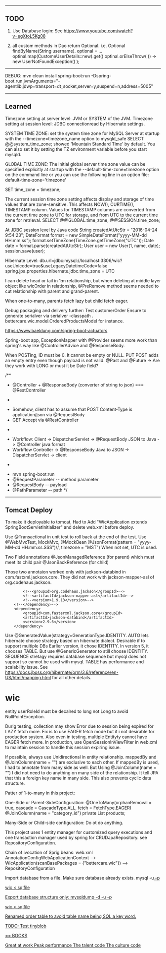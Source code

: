 ----
TODO
-----
1. Use Database login: See https://www.youtube.com/watch?v=egXtoL5Kg08

2. all custom methods in Dao return Optional. i.e. Optional<T> findByName(String username).
optional = ...
optinal.map(CustomeUserDetails::new).get()
optinal.orElseThrow( () -> new UserNotFoundException() );
------
DEBUG:
mvn clean install spring-boot:run -Dspring-boot.run.jvmArguments="-agentlib:jdwp=transport=dt_socket,server=y,suspend=n,address=5005"

------
Learned
------

Timezone setting at server level: JVM or SYSTEM of the JVM.
Timezone setting at session level: JDBC connectionread by Hibernate settings.

SYSTEM TIME ZONE:
set the system time zone for MySQL Server at startup with the --timezone=timezone_name option to mysqld_safe
SELECT @@system_time_zone; showed 'Mountain Standard Time' by default.
You can also set it by setting the TZ environment variable before you start mysqld.

GLOBAL TIME ZONE:
The initial global server time zone value can be specified explicitly at startup with the --default-time-zone=timezone option on the command line
or you can use the following line in an option file: default-time-zone='timezone'

SET time_zone = timezone;

The current session time zone setting affects display and storage of time values that are zone-sensitive.
This affects NOW(), CURTIME(), TIMESTAMP column.
Values for TIMESTAMP columns are converted from the current time zone to UTC for storage,
and from UTC to the current time zone for retrieval.
SELECT @@GLOBAL.time_zone, @@SESSION.time_zone;

At JDBC session level by Java code
String createdAtUtcStr = "2016-04-24 9:54:23";
DateFormat format = new SimpleDateFormat("yyyy-MM-dd HH:mm:ss");
format.setTimeZone(TimeZone.getTimeZone("UTC"));
Date date = format.parse(createdAtUtcStr);
User user = new User(1, name, date);
session.save(user);

Hibernate Level:
db.url=jdbc:mysql://localhost:3306/wic?useUnicode=true&useLegacyDatetimeCode=false
spring.jpa.properties.hibernate.jdbc.time_zone = UTC

I can delete head or tail in 1:m relationship, but when deleting at middle layer object like wicOrder in relationship,
   @PreRemove method seems needed to cut relationship with parent and grand-parent.

When one-to-many, parents fetch lazy but child fetch eager.

Debug packaging and delivery further: Test customerOrder
Ensure to generate serialver via serialver -classpath . bettercare.wic.model.OrderedProductsModel for instance.

https://www.baeldung.com/spring-boot-actuators

Spring-boot app, ExceptionMapper with @Provider seems more work than spring's way like @ControllerAdvice and @ResponseBody.


When POSTing, ID must be 0. It cannot be empty or NULL.
PUT POST adds an empty entry even though payload is not valid.
@Past and @Future -> Are they work with LONG or must it be Date field?

/**
 * @Controller + @ResponseBody (converter of string to json) === @RestController
 * <p>
 * Somehow, client has to assume that POST Content-Type is application/json via @RequestBody
 * GET Accept via @RestController
 * <p>
 * Workflow: Client -> DispatcherServlet -> @RequestBody JSON to Java -> @Controller java format
 * Workflow Controller -> @ResponseBody Java to JSON -> DispatcherServlet -> client
 * <p>
 * mvn spring-boot:run
 * @RequestParameter -- method parameter
 * @RequestBody -- payload
 * @PathParameter -- path
 */

--------------
Tomcat Deploy
--------------
To make it deployable to tomcat, Had to Add "WicApplication extends SpringBootServletInitializer" and delete web.xml before deploy.


Use @Transactional in unit test to roll back at the end of the test.
Use @WebMvcTest, MockMvc, @MockBean
@JsonFormat(pattern = "yyyy-MM-dd HH:mm:ss.SSS")//, timezone = "MST") When not set, UTC is used.

Two Field annotations
@JsonManagedReference (for parent) which must meet its child pair
@JsonBackReference (for child)

Those two annotaion worked only with jackson-databind in com.fastxml.jackson.core.
They did not work with jackson-mapper-asl of org.codehaus.jackson.
<!--<dependency>-->
            <!--<groupId>org.codehaus.jackson</groupId>-->
            <!--<artifactId>jackson-mapper-asl</artifactId>-->
            <!--<version>1.9.13</version>-->
        <!--</dependency>-->
        <dependency>
            <groupId>com.fasterxml.jackson.core</groupId>
            <artifactId>jackson-databind</artifactId>
            <version>2.9.6</version>
        </dependency>


Use @GeneratedValue(strategy=GenerationType.IDENTITY.
    AUTO lets hibernate choose strategy based on hibernate dialect.
    Desirable if to support multiple DBs
    Earlier version, it chose IDENTITY.
    In version 5, it chooses TABLE.
    But use @GenericGenerator to still choose IDENTITY.
    SEQUENCE stretagy requires database sequence but mysql does not support so cannot be used with mysql.
    TABLE has performance and scalability issue.
    See https://docs.jboss.org/hibernate/orm/3.6/reference/en-US/html/mapping.html for all other details.

# wic
entity userRoleId must be decalred to long not Long to avoid NullPointException.

Durig testing, collection may show Error due to session being expired for LAZY fetch more.
Fix is to use EAGER fetch mode but it i not desirable for production system.
Also even in testing, multiple Entityty cannot have EAGER fetch more.
In production, use OpenSessionInViewFilter in web.xml to maintain session to handle this session expiring issue.

If possible, always use Unidirectional in entity relationship.
mappedBy and @JoinColumn(name = "") are exclusive to each other.
If mappedBy is used, I had to annotate from many side as well.
But Using @JoinColumn(name = "") I did not need to do anything on many side of the relationship.
It tell JPA that this a foreign key name in many side.
This also prevents cyclic data structure.

Patter of 1-to-many in this project:

One-Side or Parent-SideConfiguration:
@OneToMany(orphanRemoval = true, cascade = CascadeType.ALL, fetch = FetchType.EAGER)
	@JoinColumn(name = "category_id")
	private List<Product> products;


Many-Side or Child-side configuration:
Do ot do anything.

This project uses 1 entity manager for customized query executions and
one transaction manager used by spring for CRUDJpaRepository. see RepositoryConfiguration.

Chain of ivocation of Sprig beans:
web.xml AnnotationConfigWebApplicationContext
--> WicApplication(scanBasePackages = {"bettercare.wic"})
--> RepositoryConfiguration

Import database from a file. Make sure database already exists.
mysql -u<u> -p<p> wic < sqlfile

Export database structure only:
mysqldump -d -u<u> -p<p> wic > sqlfile

Renamed order table to avoid table name being SQL a key word.


TODO:
Test tinyblob

== BOOKS 

Great at work
Peak performance
The talent code
The culture code
